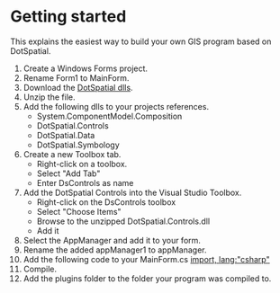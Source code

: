 # Getting started

This explains the easiest way to build your own GIS program based on DotSpatial.

1. Create a Windows Forms project.
2. Rename Form1 to MainForm.
3. Download the [DotSpatial dlls](https://ci.appveyor.com/api/projects/mogikanin/dotspatial/artifacts/Source/bin/Release.zip?branch=master).
4. Unzip the file.
5. Add the following dlls to your projects references.
   * System.ComponentModel.Composition
   * DotSpatial.Controls
   * DotSpatial.Data
   * DotSpatial.Symbology
6. Create a new Toolbox tab.
   * Right-click on a toolbox.
   * Select "Add Tab"
   * Enter DsControls as name
7. Add the DotSpatial Controls into the Visual Studio Toolbox.
   * Right-click on the DsControls toolbox
   * Select "Choose Items"
   * Browse to the unzipped DotSpatial.Controls.dll
   * Add it
8. Select the AppManager and add it to your form.
9. Rename the added appManager1 to appManager.
10. Add the following code to your MainForm.cs
[import, lang:"csharp"](../Source/DemoMap/MainForm.cs)
11. Compile.
12. Add the plugins folder to the folder your program was compiled to.




